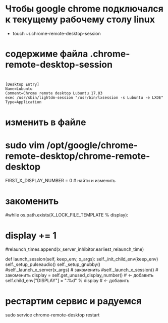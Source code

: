 # Чтобы google chrome подключался к текущему рабочему столу linux

- touch ~/.chrome-remote-desktop-session

# содержиме файла .chrome-remote-desktop-session
#
```
[Desktop Entry]
Name=Lubuntu
Comment=Chrome remote desktop Lubuntu 17.03
exec /usr/sbin/lightdm-session "/usr/bin/lxsession -s Lubuntu -e LXDE"
Type=Application
```

# изменить в файле 
# sudo vim /opt/google/chrome-remote-desktop/chrome-remote-desktop

FIRST_X_DISPLAY_NUMBER = 0 # найти и изменить

# закоменить
#while os.path.exists(X_LOCK_FILE_TEMPLATE % display):
# display += 1
#relaunch_times.append(x_server_inhibitor.earliest_relaunch_time)

def launch_session(self, keep_env, x_args):
    self._init_child_env(keep_env)
    self._setup_pulseaudio()
    self._setup_gnubby()
    #self._launch_x_server(x_args)  # закоменить
    #self._launch_x_session()       # закоменить
    display = self.get_unused_display_number()  # <- добавить
    self.child_env["DISPLAY"] = ":%d" % display # <- добавить

# рестартим сервис и радуемся
sudo service chrome-remote-desktop restart

